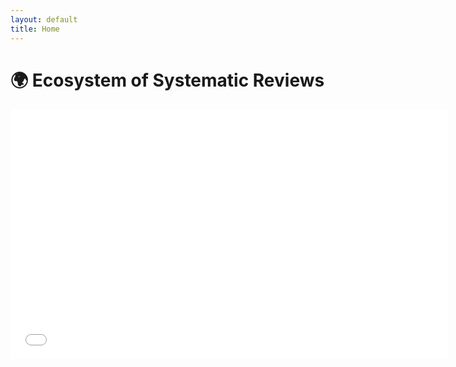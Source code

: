 ```yaml
---
layout: default
title: Home
---
```


# 🌍 Ecosystem of Systematic Reviews  

<iframe src="/carbon_pricing_graph.html" width="700" height="400" style="border:none;"></iframe>
